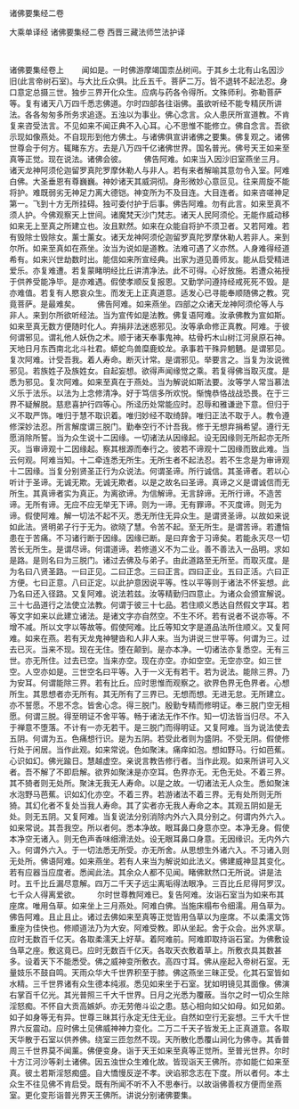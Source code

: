 <!-- { "loadSidebar": true } -->
诸佛要集经二卷


大乘单译经
诸佛要集经二卷
西晋三藏法师竺法护译


　　

诸佛要集经卷上
　　闻如是。一时佛游摩竭国柰丛树间。于其乡土北有山名因沙旧(此言帝树石室)。与大比丘众俱。比丘五千。菩萨二万。皆不退转不起法忍。身口意定总摄三世。独步三界开化众生。应病与药各令得所。文殊师利。弥勒菩萨等。复有诸天八万四千悉志佛道。尔时四部各往诣佛。虽欲听经不能专精厌所讲法。各各匆匆多所务求追逐。五浊以为事业。佛心念言。众人患厌所宣道教。不肯复来咨受法言。不见如来不闻正典不入心耳。心不思惟不能修立。佛自念言。吾欲示现如像燕处。不自现形到他方佛土。与诸佛俱宣讲诸佛之要集。佛复观之。诸佛世尊会于何方。辄睹东方。去是八万四千亿诸佛世界。国名普光。佛号天王如来至真等正觉。现在说法。诸佛会彼。
　　佛告阿难。如来当入因沙旧室燕坐三月。诸天龙神阿须伦迦留罗真陀罗摩休勒人与非人。若有来者解喻其意勿令入室。阿难白佛。大圣垂恩有尊巍巍。神妙诸天其威洞彻。身形微妙心意叵见。往来周旋不能将护。难既弱劣无神足力离大德铠。神变所为不及目连。大目连者。如来咨嗟神足第一。飞到十方无所挂碍。独可委付护于后事。佛告阿难。勿有此言。如来至真不须人护。今佛观察天上世间。诸魔梵天沙门梵志。诸天人民阿须伦。无能作威动移如来无上至真之所建立也。汝且默然。如来在众能自将护不须卫者。又若阿难。若有毁除士毁除女。薰士薰女。诸天龙神阿须伦迦留罗真陀罗摩休勒人若非人。来到尔所。如来至真如在燕坐。汝当为说如是道教。法难可遇了义亦然。人身难得经道希有。如来兴世劫数时出。能信如来所宣经典。出家为道见善师友。能从启受精进爱乐。亦复难遭。若复蒙睹明经比丘讲清净法。此不可得。心好放施。若遭众祐授于供养受能净毕。是亦难遇。假使孝顺反复报恩。又勤学问遵持经戒死死不毁。是亦难值。若复有人愍哀众生。而发无上正真道意。适发心已寻能奉顺随佛之教。究竟菩萨。是最难矣。
　　佛告阿难。如来燕坐。四部之众诸天龙神阿须伦等人与非人。来到尔所欲听经法。当为宣传如是法教。佛复语阿难。汝承佛教为宣如斯。如来至真无数方便随时化人。弃捐非法迷惑邪见。汝等承命修正真教。阿难。于彼何谓邪见。谓礼他人妖伪之术。顺于诸天奉事鬼神。枯骨朽木山树江河泉原石神。天地日月东西南北北斗社君。蟒蛇鸟兽糜鹿蛟龙。承事若干殊异魍魉。是谓邪见。复次阿难。计受吾我。着人寿命。断灭计常。是谓邪见。举要言之。当复为汝说微邪见。若族姓子及族姓女。自起妄想。欲得声闻缘觉之乘。若复得佛当取灭度。是悉为邪见。复次阿难。如来至真在于燕处。当为解说如斯法要。汝等学人常当慕法义乐于法乐。以法为上念修清净。好于笃信多所欢悦。惭愧恭恪战战恐畏。在于三界不疑解脱。慈悲喜护行四等心。所迳历处常能应时。忍辱和雅谦逊下意。但归于义不取严饰。唯归于慧不取识着。唯归妙经不取绮辞。唯归正法不取于人。教令遵修深妙法忍。所言解度谓三脱门。勤奉空行不计吾我。修于无想弃捐希望。遵行无愿消除所誓。当为众生说十二因缘。一切诸法从因缘起。设无因缘则无所起亦无所灭。当审谛观十二因缘起。察其根源而奉行之。彼若不谛观十二因缘而致此难。当云何观。阿难当知。十二牵连悉无所生。无所生者不起法忍。若不生念是为审谛观十二因缘。当复分别贤圣正行为众说法。何谓圣谛。所行诚信。其圣谛者。若以心听计于圣谛。无诚无欺。无诚无欺者。以是之故名曰圣谛。真谛之义是谓诚信而无所生。其真谛者实为真正。为离欲谛。为信解谛。无言辞谛。无所行谛。不造苦谛。无所有谛。无应不应无举无下谛。则为一谛。无有罪谛。不灭度谛。则无为谛。假使阿难。解一切法不起不灭。悉无所住无异众生。是谓贤圣谛。以故如来说如此法。贤明弟子行于无为。欲晓了慧。令苦不起。至无所生。是谓苦谛。若遭恼患在于苦痛。不习诸行断于因缘。因缘已断。是曰弃舍于习谛矣。若能永灭尽一切苦长无所生。是谓尽谛。何谓道谛。若修道义不为二业。善不善法入一品明。求如是路。是则名曰为三脱门。诸过去佛及与弟子。由此道路至无所至。而取灭度。是为名曰八贤圣路。一曰正见。二曰正念。三曰正言。四曰正业。五曰正活。六曰正方便。七曰正意。八曰正定。以此护意因说平等。性以平等则于诸法不怀妄想。此乃名曰还入径路。又复阿难。说法若兹。汝等精勤归四意止。为诸众会颁宣解说。三十七品道行之法使立法教。何谓于彼三十七品。若住顺义悉达自然假文字耳。若等文字如来以此建立诸法。是诸文字亦自然空。不生不坏。若有说者不说亦等。不增不减。所以文字以等故等。假使阿难。比丘等知文字是道品法所住顺义。又复阿难。如来在燕。若有天龙鬼神犍沓和人非人来。当为讲说三世平等。何谓为三。过去已灭。当来不现。现在无住。堕在颠到。是亦本净。一切诸法亦复悉空。无有三世。亦无所住。过去已空。当来亦空。现在亦空。亦如空空。无空亦空。如三世空。人空亦如是。三世空名曰平等。入于一义无有若干。若为说法。能除三界。乃为安耳。何谓能除三界。若有比丘。应时思惟而观察之。欲界色界无色界者。心想所生。其思想者亦无所有。其无所有了三界已。无想而想。无进无怠。无所建立。亦不誓愿。不思不念。皆舍心念。得三脱门。殷勤专精而修明证。奉三脱门空无相愿。何谓三脱。得至明证不舍平等。畅于诸法无作不作。知一切法皆当归尽。不入于禅意不堕落。不计有一亦无若干。是三脱门而得明证。又复阿难。当为说法使去五阴。何谓为五。色痛想行识。是为五阴。若受此者则为盛阴。不受无阴。假使修行处于闲居。当作此观。如来常说。色如聚沫。痛痒如泡。想如野马。行如芭蕉。心识如幻。佛光踰日。慧越虚空。亲说言教告修行者。当作此观。如来所讲可入义者。吾不解了不即启解。欲界如聚沫是亦空耳。色界亦无。无色无处。不着三界。其不猗者则无处所。聚沫无我无人寿命。以是之故。一切诸法无人众生。悉如聚沫水泡野马芭蕉。识如幻化亦空。不着三界。若游诸法不着三界。无有处所则无所猗。其幻化者不复处当我人寿命。其了实者亦无我人寿命之本。其观五阴如是无处。则无五阴。又复阿难。当复说法分别消除内外六入具分别之。何谓内外六入。如来常说。其吾我空。所以者何。悉本净故。眼耳鼻口身意亦空。本净无身。假使本净空无诸入。则无色声香味细滑法处。设无眼耳鼻口身意。无因缘识。无内外六入。何谓外六入。于一切法悉无所受。亦无所舍。从思想生外诸六入。不习诸入则无处所。佛语阿难。如来燕坐。若有人来当为解说如此法义。佛建威神显其变化。若有应器当应度者。悉闻此法。其余众人都不见闻。睹佛默然口无所说。讲是法时。五千比丘漏尽意解。四万二千天子远尘离垢得法眼净。三百比丘尼得阿罗汉。七千众人得离爱欲。
　　尔时世尊教阿难已。复告阿难。汝诣石室当为如来布其座席。唯用刍草。如来坐上三月燕处。阿难白佛。当施床榻布令细濡。用刍草为。佛告阿难。且止且止。诸过去佛如来至真等正觉皆用刍草以为座席。不以柔濡文饰重座为佳快也。修顺道法乃为大安。阿难受教。即从坐起。舍于众会。出外求草。应时无数百千亿天。各取柔濡天上好草。着阿难前。阿难即取持诣石室。为佛敷设刍草之座。敷这竟已。应时无数百千亿天。各取天衣敷着草上。所敷衣具其数甚多。设着天下不能悉受。佛之威神变所敷衣。高四寸耳。佛从座起入帝树石室。无量妓乐不鼓自鸣。天雨众华大千世界积至于膝。佛这燕坐三昧正受。化其石室皆如水精。三千世界诸有众生德本纯淑。悉见如来坐于石室。犹如明镜见其面像。佛演右掌百千亿光。其光普照三千大千世界。日月之光悉为覆蔽。当尔之时一切众生除淫怒痴。不怀自大贡高嫉妒。亦无劳倦斗讼之患。慈心相向如父如母。如兄如弟。如子如身等无有异。世尊三昧其行永定无住无业。自然如空行无妄想。三千大千世界六反震动。应时佛土见佛威神神力变化。二万二千天子皆发无上正真道意。各取天华散于石室以供养佛。绕室三匝忽然不现。天所散化悉覆山涧化为佛寺。其香普周三千世界莫不闻薰。佛便变身。诣于天王如来至真等正觉所。至普光世界。尔时十方江河沙等刹土诸佛。因五浊世众生难化故。皆现诣天王佛所。亦如能仁如来至真。彼土若斯淫怒痴盛。自大憍慢反逆不孝。谀谄邪念志在下度。所以者何。本土众生不往见佛不肯启受。既有所闻不听不入不思奉行。以故诣佛善权方便而坐燕室。更化变形诣普光界天王佛所。讲说分别诸佛要集。
